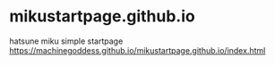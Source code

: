 # mikustartpage.github.io
hatsune miku simple startpage
https://machinegoddess.github.io/mikustartpage.github.io/index.html
